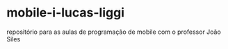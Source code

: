 # mobile-i-lucas-liggi
repositório para as aulas de programação de mobile com o professor João Siles
